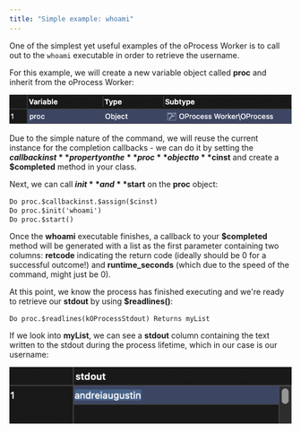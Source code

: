 ```yaml
---
title: "Simple example: whoami"
---
```


One of the simplest yet useful examples of the oProcess Worker is to call out to the `whoami` executable in order to retrieve the username.

For this example, we will create a new variable object called **proc** and inherit from the oProcess Worker:

![oProcess Worker Variable](assets/../../../../assets/oprocess_worker_images/proc_variable.png)

Due to the simple nature of the command, we will reuse the current instance for the completion callbacks - we can do it by setting the **$callbackinst** property on the **proc** object to **$cinst** and create a **$completed** method in your class.

Next, we can call **$init** and **$start** on the **proc** object:

```omnis
Do proc.$callbackinst.$assign($cinst)
Do proc.$init('whoami')
Do proc.$start()
```

Once the **whoami** executable finishes, a callback to your **$completed** method will be generated with a list as the first parameter containing two columns: **retcode** indicating the return code (ideally should be 0 for a successful outcome!) and **runtime_seconds** (which due to the speed of the command, might just be 0).

At this point, we know the process has finished executing and we're ready to retrieve our **stdout** by using **$readlines()**:

```omnis
Do proc.$readlines(kOProcessStdout) Returns myList
```

If we look into **myList**, we can see a **stdout** column containing the text written to the stdout during the process lifetime, which in our case is our username:

![myList variable with stdout column](assets/../../../../assets/oprocess_worker_images/readlines.png)





